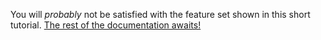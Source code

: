 You will _probably_ not be satisfied with the feature set shown in this short tutorial. [The rest of the documentation awaits!](../tortoise/1-get-started.md)
